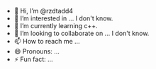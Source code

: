 - 👋 Hi, I’m @rzdtadd4
- 👀 I’m interested in ... I don't know.
- 🌱 I’m currently learning c++.
- 💞️ I’m looking to collaborate on ... I don't know.
- 📫 How to reach me ...
- 😄 Pronouns: ...
- ⚡ Fun fact: ...

<!---
rzdtadd4/rzdtadd4 is a ✨ special ✨ repository because its `README.md` (this file) appears on your GitHub profile.
You can click the Preview link to take a look at your changes.
--->
